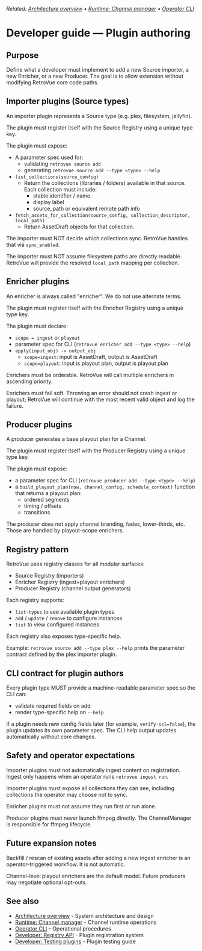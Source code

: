 _Related: [Architecture overview](../architecture/ArchitectureOverview.md) • [Runtime: Channel manager](../runtime/ChannelManager.md) • [Operator CLI](../operator/CLI.md)_

# Developer guide — Plugin authoring

## Purpose

Define what a developer must implement to add a new Source importer, a new Enricher, or a new Producer. The goal is to allow extension without modifying RetroVue core code paths.

## Importer plugins (Source types)

An importer plugin represents a Source type (e.g. plex, filesystem, jellyfin).

The plugin must register itself with the Source Registry using a unique type key.

The plugin must expose:

- A parameter spec used for:
  - validating `retrovue source add`
  - generating `retrovue source add --type <type> --help`
- `list_collections(source_config)`
  - Return the collections (libraries / folders) available in that source. Each collection must include:
    - stable identifier / name
    - display label
    - source_path or equivalent remote path info
- `fetch_assets_for_collection(source_config, collection_descriptor, local_path)`
  - Return AssetDraft objects for that collection.

The importer must NOT decide which collections sync. RetroVue handles that via `sync_enabled`.

The importer must NOT assume filesystem paths are directly readable. RetroVue will provide the resolved `local_path` mapping per collection.

## Enricher plugins

An enricher is always called "enricher". We do not use alternate terms.

The plugin must register itself with the Enricher Registry using a unique type key.

The plugin must declare:

- `scope = ingest` or `playout`
- parameter spec for CLI (`retrovue enricher add --type <type> --help`)
- `apply(input_obj) -> output_obj`
  - `scope=ingest`: input is AssetDraft, output is AssetDraft
  - `scope=playout`: input is playout plan, output is playout plan

Enrichers must be orderable. RetroVue will call multiple enrichers in ascending priority.

Enrichers must fail soft. Throwing an error should not crash ingest or playout; RetroVue will continue with the most recent valid object and log the failure.

## Producer plugins

A producer generates a base playout plan for a Channel.

The plugin must register itself with the Producer Registry using a unique type key.

The plugin must expose:

- a parameter spec for CLI (`retrovue producer add --type <type> --help`)
- a `build_playout_plan(now, channel_config, schedule_context)` function that returns a playout plan:
  - ordered segments
  - timing / offsets
  - transitions

The producer does not apply channel branding, fades, lower-thirds, etc. Those are handled by playout-scope enrichers.

## Registry pattern

RetroVue uses registry classes for all modular surfaces:

- Source Registry (importers)
- Enricher Registry (ingest+playout enrichers)
- Producer Registry (channel output generators)

Each registry supports:

- `list-types` to see available plugin types
- `add` / `update` / `remove` to configure instances
- `list` to view configured instances

Each registry also exposes type-specific help.

Example: `retrovue source add --type plex --help` prints the parameter contract defined by the plex importer plugin.

## CLI contract for plugin authors

Every plugin type MUST provide a machine-readable parameter spec so the CLI can:

- validate required fields on add
- render type-specific help on `--help`

If a plugin needs new config fields later (for example, `verify-ssl=false`), the plugin updates its own parameter spec. The CLI help output updates automatically without core changes.

## Safety and operator expectations

Importer plugins must not automatically ingest content on registration. Ingest only happens when an operator runs `retrovue ingest run`.

Importer plugins must expose all collections they can see, including collections the operator may choose not to sync.

Enricher plugins must not assume they run first or run alone.

Producer plugins must never launch ffmpeg directly. The ChannelManager is responsible for ffmpeg lifecycle.

## Future expansion notes

Backfill / rescan of existing assets after adding a new ingest enricher is an operator-triggered workflow. It is not automatic.

Channel-level playout enrichers are the default model. Future producers may negotiate optional opt-outs.

## See also

- [Architecture overview](../architecture/ArchitectureOverview.md) - System architecture and design
- [Runtime: Channel manager](../runtime/ChannelManager.md) - Channel runtime operations
- [Operator CLI](../operator/CLI.md) - Operational procedures
- [Developer: Registry API](RegistryAPI.md) - Plugin registration system
- [Developer: Testing plugins](TestingPlugins.md) - Plugin testing guide
